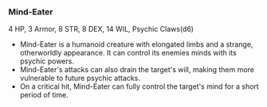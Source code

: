 ### Mind-Eater

4 HP, 3 Armor, 8 STR, 8 DEX, 14 WIL, Psychic Claws(d6)

- Mind-Eater is a humanoid creature with elongated limbs and a strange, otherworldly appearance. It can control its enemies minds with its psychic powers.
- Mind-Eater's attacks can also drain the target's will, making them more vulnerable to future psychic attacks.
- On a critical hit, Mind-Eater can fully control the target's mind for a short period of time.


